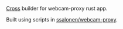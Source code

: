 [Cross](https://github.com/rust-embedded/cross) builder for webcam-proxy rust app.

Built using scripts in [ssalonen/webcam-proxy](https://github.com/ssalonen/webcam-proxy/tree/master/scripts/docker).